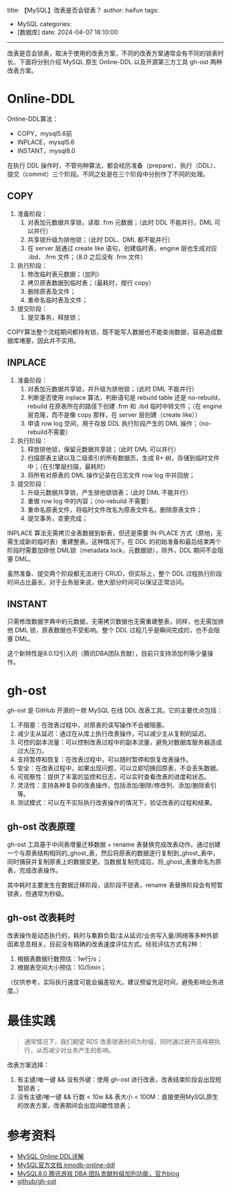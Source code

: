 title: 【MySQL】改表是否会锁表？
author: haifun
tags:
  - MySQL
categories:
  - [数据库]
date: 2024-04-07 18:10:00
---

改表是否会锁表，取决于使用的改表方案，不同的改表方案通常会有不同的锁表时长。下面将分别介绍 MySQL 原生 Online-DDL 以及开源第三方工具 gh-ost 两种改表方案。

# Online-DDL

Online-DDL算法：

*   COPY，mysql5.6前
*   INPLACE，mysql5.6
*   INSTANT，mysql8.0

在执行 DDL 操作时，不管何种算法，都会经历准备（prepare）、执行（DDL）、提交（commit）三个阶段。不同之处是在三个阶段中分别作了不同的处理。

## COPY

1.  准备阶段：
    1.  对表加元数据共享锁，读取 .frm 元数据；（此时 DDL 不能并行，DML 可以并行）
    2.  共享锁升级为排他锁；（此时 DDL、DML 都不能并行）
    3.  在 server 层通过 create like 语句，创建临时表，engine 层也生成对应 .ibd、.frm 文件；（8.0 之后没有 .frm 文件）
2.  执行阶段：
    1.  修改临时表元数据；（加列）
    2.  拷贝原表数据到临时表；（最耗时，按行 copy）
    3.  删除原表及文件；
    4.  重命名临时表及文件；
3.  提交阶段：
    1.  提交事务，释放锁；

COPY算法整个流程期间都持有锁，既不能写入数据也不能查询数据，容易造成数据库堵塞，因此并不实用。

## INPLACE

1.  准备阶段：
    1.  对表加元数据共享锁，并升级为排他锁；（此时 DML 不能并行）
    2.  判断是否使用 inplace 算法，判断语句是 rebuild table 还是 no-rebuild，rebuild 在原表所在的路径下创建 .frm 和 .ibd 临时中转文件；（在 engine 层克隆，而不是像 copy 那样，在 server 层创建（create like））
    3.  申请 row log 空间，用于存放 DDL 执行阶段产生的 DML 操作；（no-rebuild不需要）
2.  执行阶段：
    1.  释放排他锁，保留元数据共享锁；（此时 DML 可以并行）
    2.  扫描原表主键以及二级索引的所有数据页，生成 B+ 树，存储到临时文件中；（在引擎层扫描，最耗时）
    3.  将所有对原表的 DML 操作记录在日志文件 row log 中并回放；
3.  提交阶段：
    1.  升级元数据共享锁，产生排他锁锁表；（此时 DML 不能并行）
    2.  重做 row log 中的内容；（no-rebuild 不需要）
    3.  重命名原表文件，将临时文件改名为原表文件名，删除原表文件；
    4.  提交事务，变更完成；

INPLACE 算法无需拷贝全表数据到新表，但还是需要 IN-PLACE 方式（原地，无需生成新的临时表）重建整表。这种情况下，在 DDL 的初始准备和最后结束两个阶段时需要加排他 DML锁（metadata lock，元数据锁），除外，DDL 期间不会阻塞 DML。

虽然准备、提交两个阶段都无法进行 CRUD，但实际上，整个 DDL 过程执行阶段时间占比最长，对于业务层来说，绝大部分时间可以保证正常访问。

## INSTANT

只需修改数据字典中的元数据，无需拷贝数据也无需重建整表，同样，也无需加排他 DML 锁，原表数据也不受影响。整个 DDL 过程几乎是瞬间完成的，也不会阻塞 DML。

这个新特性是8.0.12引入的（腾讯DBA团队贡献），目前只支持添加列等少量操作。

# gh-ost

gh-ost 是 GitHub 开源的一款 MySQL 在线 DDL 改表工具。它的主要优点包括：

1.  不阻塞：在改表过程中，对原表的读写操作不会被阻塞。
2.  减少主从延迟：通过在从库上执行改表操作，可以减少主从复制的延迟。
3.  可控的副本流量：可以控制改表过程中的副本流量，避免对数据库服务器造成过大压力。
4.  支持暂停和恢复：在改表过程中，可以随时暂停和恢复改表操作。
5.  安全：在改表过程中，如果出现问题，可以立即切换回原表，不会丢失数据。
6.  可观察性：提供了丰富的监控和日志，可以实时查看改表的进度和状态。
7.  灵活性：支持各种复杂的改表操作，包括添加/删除/修改列、添加/删除索引等。
8.  测试模式：可以在不实际执行改表操作的情况下，验证改表的过程和结果。

## gh-ost 改表原理

gh-ost 工具基于中间表增量迁移数据 + rename 表替换完成改表动作。通过创建一个与原表结构相同的\_ghost\_表，然后将原表的数据逐行复制到\_ghost\_表中，同时捕获并复制原表上的数据变更。当数据复制完成后，将\_ghost\_表重命名为原表，完成改表操作。

其中耗时主要发生在数据迁移阶段，该阶段不锁表，rename 表替换阶段会有短暂锁表，但通常为秒级。

## gh-ost 改表耗时

改表操作是动态执行的，耗时与集群负载/主从延迟/业务写入量/网络等多种外部因素息息相关，目前没有精确的改表速度评估方式。经验评估方式有2种：

1.  根据表数据行数预估：1w行/s；
2.  根据表空间大小预估：1G/5min；

（仅供参考，实际执行速度可能会偏差较大。建议预留充足时间，避免影响业务进度。）

# 最佳实践

> 通常情况下，我们期望 RDS 改表锁表时间为秒级，同时通过避开高峰期执行，从而减少对业务产生的影响。

改表方案选择：

1.  有主键/唯一键 && 没有外键：使用 gh-ost 进行改表，改表结束阶段会出现短暂锁表；
2.  没有主键/唯一键 && 行数 < 10w && 表大小 < 100M：直接使用MySQL原生的改表方案，改表期间会出现间歇性锁表；

# 参考资料

*   [MySQL Online DDL详解](https://blog.csdn.net/weixin_45238761/article/details/125343029)
*   [MySQL官方文档 innodb-online-ddl](https://dev.mysql.com/doc/refman/8.0/en/innodb-online-ddl-operations.html)
*   [MySQL8.0 腾讯游戏 DBA 团队贡献秒级加列功能，官方blog](https://dev.mysql.com/blog-archive/mysql-8-0-innodb-now-supports-instant-add-column/)
*   [github/gh-ost](https://github.com/github/gh-ost)